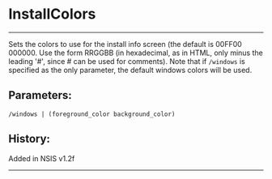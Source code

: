 # InstallColors

---

Sets the colors to use for the install info screen (the default is 00FF00 000000. Use the form RRGGBB (in hexadecimal, as in HTML, only minus the leading '#', since # can be used for comments). Note that if `/windows` is specified as the only parameter, the default windows colors will be used.

## Parameters:

    /windows | (foreground_color background_color)

## History:

Added in NSIS v1.2f

---
